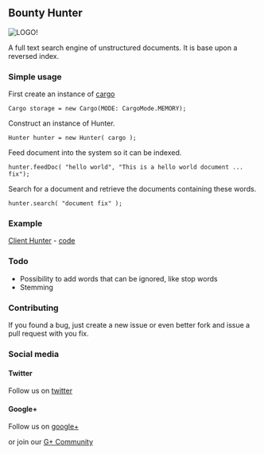 ## Bounty Hunter ##

![LOGO!](https://raw.github.com/ForceUniverse/bountyhunter/master/resources/bounty_logo.png)

A full text search engine of unstructured documents. It is base upon a reversed index.

### Simple usage ###

First create an instance of [cargo](http://pub.dartlang.org/packages/cargo)

	Cargo storage = new Cargo(MODE: CargoMode.MEMORY);

Construct an instance of Hunter.

	Hunter hunter = new Hunter( cargo );

Feed document into the system so it can be indexed.

	hunter.feedDoc( "hello world", "This is a hello world document ... fix");

Search for a document and retrieve the documents containing these words.

	hunter.search( "document fix" );
	
### Example ###

[Client Hunter](http://forceuniverse.github.io/bountyhunter/) - [code](https://github.com/jorishermans/clienthunter)

### Todo ###

- Possibility to add words that can be ignored, like stop words
- Stemming

### Contributing ###
 
If you found a bug, just create a new issue or even better fork and issue a
pull request with you fix.

### Social media ###

#### Twitter ####

Follow us on [twitter](https://twitter.com/usethedartforce)

#### Google+ ####

Follow us on [google+](https://plus.google.com/111406188246677273707)

or join our [G+ Community](https://plus.google.com/u/0/communities/109050716913955926616) 
